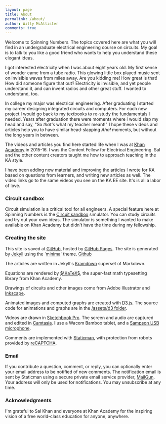 ```yaml
---
layout: page
title: About
permalink: /about/
author: Willy McAllister
comments: true
---
```


Welcome to Spinning Numbers. The topics covered here are what you will find in an undergraduate electrical engineering course on circuits. My goal is to talk to you like a good friend who wants to help you understand these elegant ideas. 

I got interested electricity when I was about eight years old. My first sense of wonder came from a tube radio. This glowing little box played music sent on invisible waves from miles away. Are you kidding me! How great is that! How did someone figure that out? Electricity is invisible, and yet people understand it, and can invent radios and other great stuff. I wanted to understand, too.

In college my major was electrical engineering. After graduating I started my career designing integrated circuits and computers. For each new project I would go back to my textbooks to re-study the fundamentals I needed. Years after graduation there were moments where I would slap my head and say, "So *that's* what my teacher meant!" I hope these videos and articles help you to have similar head-slapping *Aha!* moments, but without the long years in between.

The videos and articles you find here started life when I was at [Khan Academy](https://www.khanacademy.org/science/electrical-engineering) in 2015-16. I was the Content Fellow for Electrical Engineering. Sal and the other content creators taught me how to approach teaching in the KA style.

I have been adding new material and improving the articles I wrote for KA based on questions from  learners, and writing new articles as well. The video links go to the same videos you see on the KA EE site. It's is all a labor of love.

### Circuit sandbox

Circuit simulation is a critical tool for all engineers. A special feature here at Spinning Numbers is the [Circuit sandbox](/a/circuit-sandbox.html) simulator. You can study circuits and try out your own ideas. The simulator is something I wanted to make available on Khan Academy but didn't have the time during my fellowship. 

### Creating the site

This site is saved at [GitHub](https://github.com/willymcallister/spinningnumbers), hosted by [GitHub Pages](https://pages.github.com/). The site is generated by [Jekyll](https://jekyllrb.com/) using the '[minima](https://github.com/jekyll/minima)' theme. [Github](https://github.com/willymcallister/willymcallister.github.io)

The articles are written in Jekyll's [Kramdown](https://kramdown.gettalong.org/documentation.html) superset of Markdown. 

Equations are rendered by [$\KaTeX$](https://khan.github.io/KaTeX/), the super-fast math typesetting library from Khan Academy.

Drawings of circuits and other images come from Adobe Illustrator and [Inkscape](https://inkscape.org/). 

Animated images and computed graphs are created with [D3.js](https://d3js.org). The source code for animations and graphs are in the [/assets/d3 folder](https://github.com/willymcallister/spinningnumbers/tree/master/assets/d3).

Videos are drawn in [Sketchbook Pro](https://www.sketchbook.com/). The screen and audio are captured and edited in [Camtasia](https://www.techsmith.com/video-editor.html). I use a Wacom Bamboo tablet, and a [Sampson USB microphone](https://www.samsontech.com/samson/products/microphones/usb-microphones/c03u/). 

Comments are implemented with [Staticman](https://staticman.net/), with protection from robots provided by [reCAPTCHA](https://www.google.com/recaptcha/intro/). 

### Email

If you contribute a question, comment, or reply, you can optionally enter your email address to be notified of new comments. The notification email is sent by Staticman using a secure private email service provider, [MailGun](https://www.mailgun.com/). Your address will only be used for notifications. You may unsubscribe at any time.  

### Acknowledgments

I'm grateful to Sal Khan and everyone at Khan Academy for the inspiring vision of a free world-class education for anyone, anywhere.


